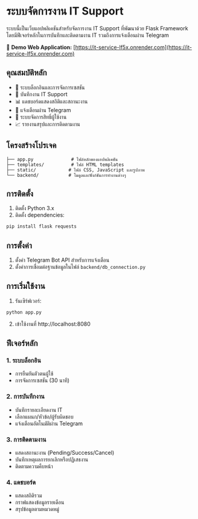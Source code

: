 # ระบบจัดการงาน IT Support

ระบบนี้เป็นเว็บแอปพลิเคชันสำหรับจัดการงาน IT Support ที่พัฒนาด้วย Flask Framework โดยมีฟีเจอร์หลักในการบันทึกและติดตามงาน IT รวมถึงการแจ้งเตือนผ่าน Telegram

🔗 **Demo Web Application:** [https://it-service-lf5x.onrender.com](https://it-service-lf5x.onrender.com)

## คุณสมบัติหลัก

- 🔐 ระบบล็อกอินและการจัดการเซสชัน
- 📝 บันทึกงาน IT Support
- 📊 แดชบอร์ดแสดงสถิติและสถานะงาน
- 📱 แจ้งเตือนผ่าน Telegram
- 👥 ระบบจัดการสิทธิ์ผู้ใช้งาน
- 📈 รายงานสรุปและการติดตามงาน

## โครงสร้างโปรเจค

```
├── app.py              # ไฟล์หลักของแอปพลิเคชัน
├── templates/          # ไฟล์ HTML templates
├── static/            # ไฟล์ CSS, JavaScript และรูปภาพ
└── backend/           # โมดูลและฟังก์ชันการทำงานต่างๆ
```

## การติดตั้ง

1. ติดตั้ง Python 3.x
2. ติดตั้ง dependencies:
```bash
pip install flask requests
```

## การตั้งค่า

1. ตั้งค่า Telegram Bot API สำหรับการแจ้งเตือน
2. ตั้งค่าการเชื่อมต่อฐานข้อมูลในไฟล์ `backend/db_connection.py`

## การเริ่มใช้งาน

1. รันเซิร์ฟเวอร์:
```bash
python app.py
```
2. เข้าใช้งานที่ http://localhost:8080

## ฟีเจอร์หลัก

### 1. ระบบล็อกอิน
- การยืนยันตัวตนผู้ใช้
- การจัดการเซสชัน (30 นาที)

### 2. การบันทึกงาน
- บันทึกรายละเอียดงาน IT
- เลือกแผนก/หัวข้อ/ผู้รับผิดชอบ
- แจ้งเตือนอัตโนมัติผ่าน Telegram

### 3. การติดตามงาน
- แสดงสถานะงาน (Pending/Success/Cancel)
- บันทึกเหตุผลการยกเลิกหรือปฏิเสธงาน
- ติดตามความคืบหน้า

### 4. แดชบอร์ด
- แสดงสถิติรวม
- กราฟแสดงข้อมูลรายเดือน
- สรุปข้อมูลตามหมวดหมู่